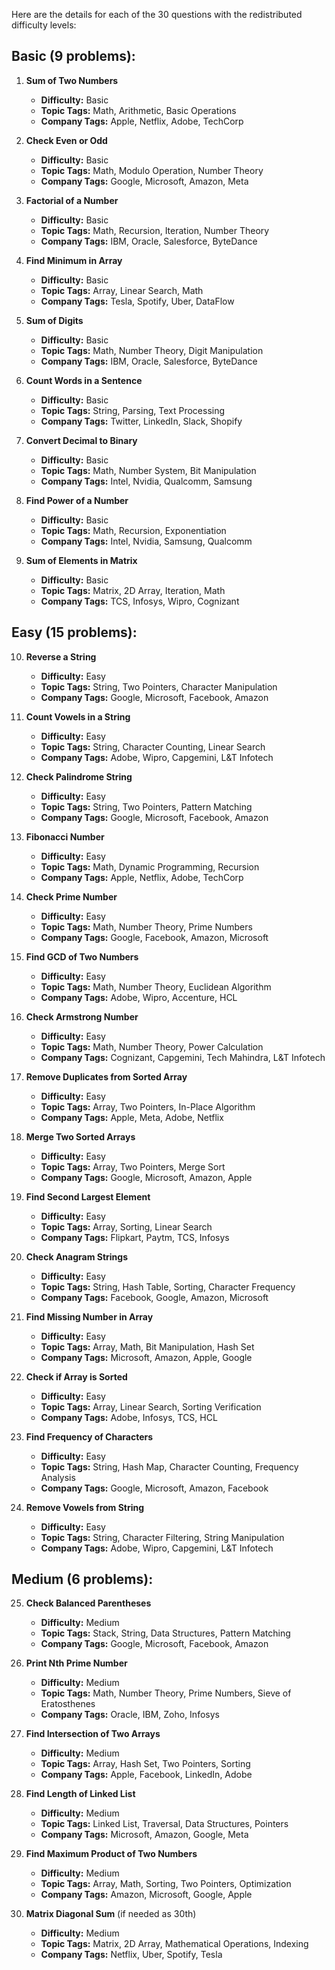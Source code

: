 Here are the details for each of the 30 questions with the redistributed difficulty levels:

## **Basic (9 problems):**

1. **Sum of Two Numbers**
   - **Difficulty:** Basic
   - **Topic Tags:** Math, Arithmetic, Basic Operations
   - **Company Tags:** Apple, Netflix, Adobe, TechCorp

2. **Check Even or Odd**
   - **Difficulty:** Basic
   - **Topic Tags:** Math, Modulo Operation, Number Theory
   - **Company Tags:** Google, Microsoft, Amazon, Meta

3. **Factorial of a Number**
   - **Difficulty:** Basic
   - **Topic Tags:** Math, Recursion, Iteration, Number Theory
   - **Company Tags:** IBM, Oracle, Salesforce, ByteDance

4. **Find Minimum in Array**
   - **Difficulty:** Basic
   - **Topic Tags:** Array, Linear Search, Math
   - **Company Tags:** Tesla, Spotify, Uber, DataFlow

5. **Sum of Digits**
   - **Difficulty:** Basic
   - **Topic Tags:** Math, Number Theory, Digit Manipulation
   - **Company Tags:** IBM, Oracle, Salesforce, ByteDance

6. **Count Words in a Sentence**
   - **Difficulty:** Basic
   - **Topic Tags:** String, Parsing, Text Processing
   - **Company Tags:** Twitter, LinkedIn, Slack, Shopify

7. **Convert Decimal to Binary**
   - **Difficulty:** Basic
   - **Topic Tags:** Math, Number System, Bit Manipulation
   - **Company Tags:** Intel, Nvidia, Qualcomm, Samsung

8. **Find Power of a Number**
   - **Difficulty:** Basic
   - **Topic Tags:** Math, Recursion, Exponentiation
   - **Company Tags:** Intel, Nvidia, Samsung, Qualcomm

9. **Sum of Elements in Matrix**
   - **Difficulty:** Basic
   - **Topic Tags:** Matrix, 2D Array, Iteration, Math
   - **Company Tags:** TCS, Infosys, Wipro, Cognizant

## **Easy (15 problems):**

10. **Reverse a String**
    - **Difficulty:** Easy
    - **Topic Tags:** String, Two Pointers, Character Manipulation
    - **Company Tags:** Google, Microsoft, Facebook, Amazon

11. **Count Vowels in a String**
    - **Difficulty:** Easy
    - **Topic Tags:** String, Character Counting, Linear Search
    - **Company Tags:** Adobe, Wipro, Capgemini, L&T Infotech

12. **Check Palindrome String**
    - **Difficulty:** Easy
    - **Topic Tags:** String, Two Pointers, Pattern Matching
    - **Company Tags:** Google, Microsoft, Facebook, Amazon

13. **Fibonacci Number**
    - **Difficulty:** Easy
    - **Topic Tags:** Math, Dynamic Programming, Recursion
    - **Company Tags:** Apple, Netflix, Adobe, TechCorp

14. **Check Prime Number**
    - **Difficulty:** Easy
    - **Topic Tags:** Math, Number Theory, Prime Numbers
    - **Company Tags:** Google, Facebook, Amazon, Microsoft

15. **Find GCD of Two Numbers**
    - **Difficulty:** Easy
    - **Topic Tags:** Math, Number Theory, Euclidean Algorithm
    - **Company Tags:** Adobe, Wipro, Accenture, HCL

16. **Check Armstrong Number**
    - **Difficulty:** Easy
    - **Topic Tags:** Math, Number Theory, Power Calculation
    - **Company Tags:** Cognizant, Capgemini, Tech Mahindra, L&T Infotech

17. **Remove Duplicates from Sorted Array**
    - **Difficulty:** Easy
    - **Topic Tags:** Array, Two Pointers, In-Place Algorithm
    - **Company Tags:** Apple, Meta, Adobe, Netflix

18. **Merge Two Sorted Arrays**
    - **Difficulty:** Easy
    - **Topic Tags:** Array, Two Pointers, Merge Sort
    - **Company Tags:** Google, Microsoft, Amazon, Apple

19. **Find Second Largest Element**
    - **Difficulty:** Easy
    - **Topic Tags:** Array, Sorting, Linear Search
    - **Company Tags:** Flipkart, Paytm, TCS, Infosys

20. **Check Anagram Strings**
    - **Difficulty:** Easy
    - **Topic Tags:** String, Hash Table, Sorting, Character Frequency
    - **Company Tags:** Facebook, Google, Amazon, Microsoft

21. **Find Missing Number in Array**
    - **Difficulty:** Easy
    - **Topic Tags:** Array, Math, Bit Manipulation, Hash Set
    - **Company Tags:** Microsoft, Amazon, Apple, Google

22. **Check if Array is Sorted**
    - **Difficulty:** Easy
    - **Topic Tags:** Array, Linear Search, Sorting Verification
    - **Company Tags:** Adobe, Infosys, TCS, HCL

23. **Find Frequency of Characters**
    - **Difficulty:** Easy
    - **Topic Tags:** String, Hash Map, Character Counting, Frequency Analysis
    - **Company Tags:** Google, Microsoft, Amazon, Facebook

24. **Remove Vowels from String**
    - **Difficulty:** Easy
    - **Topic Tags:** String, Character Filtering, String Manipulation
    - **Company Tags:** Adobe, Wipro, Capgemini, L&T Infotech

## **Medium (6 problems):**

25. **Check Balanced Parentheses**
    - **Difficulty:** Medium
    - **Topic Tags:** Stack, String, Data Structures, Pattern Matching
    - **Company Tags:** Google, Microsoft, Facebook, Amazon

26. **Print Nth Prime Number**
    - **Difficulty:** Medium
    - **Topic Tags:** Math, Number Theory, Prime Numbers, Sieve of Eratosthenes
    - **Company Tags:** Oracle, IBM, Zoho, Infosys

27. **Find Intersection of Two Arrays**
    - **Difficulty:** Medium
    - **Topic Tags:** Array, Hash Set, Two Pointers, Sorting
    - **Company Tags:** Apple, Facebook, LinkedIn, Adobe

28. **Find Length of Linked List**
    - **Difficulty:** Medium
    - **Topic Tags:** Linked List, Traversal, Data Structures, Pointers
    - **Company Tags:** Microsoft, Amazon, Google, Meta

29. **Find Maximum Product of Two Numbers**
    - **Difficulty:** Medium
    - **Topic Tags:** Array, Math, Sorting, Two Pointers, Optimization
    - **Company Tags:** Amazon, Microsoft, Google, Apple

30. **Matrix Diagonal Sum** (if needed as 30th)
    - **Difficulty:** Medium
    - **Topic Tags:** Matrix, 2D Array, Mathematical Operations, Indexing
    - **Company Tags:** Netflix, Uber, Spotify, Tesla